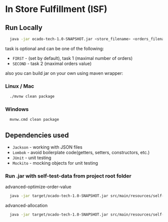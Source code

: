# In Store Fulfillment (ISF)


## Run Locally

```bash
  java -jar ocado-tech-1.0-SNAPSHOT.jar <store_filename> <orders_filename> [task]
```
 task is optional and can be one of the following:
- `FIRST` - (set by default), task 1 (maximal number of orders)
- `SECOND` - task 2 (maximal orders value)

also you can build jar on your own using maven wrapper:

### Linux / Mac
```bash
  ./mvnw clean package
```

### Windows
```bash
  mvnw.cmd clean package
```

## Dependencies used

- `Jackson` - working with JSON files
- `Lombok` - avoid boilerplate code(getters, setters, constructors, etc.)
- `JUnit` - unit testing
- `Mockito` - mocking objects for unit testing

### Run .jar with self-test-data from project root folder

advanced-optimize-order-value
```bash
  java -jar target/ocado-tech-1.0-SNAPSHOT.jar src/main/resources/self-test-data/advanced-optimize-order-value/store.json src/main/resources/self-test-data/advanced-optimize-order-value/orders.json SECOND
```

advanced-allocation
```bash
  java -jar target/ocado-tech-1.0-SNAPSHOT.jar src/main/resources/self-test-data/advanced-allocation/store.json src/main/resources/self-test-data/advanced-allocation/orders.json
```



